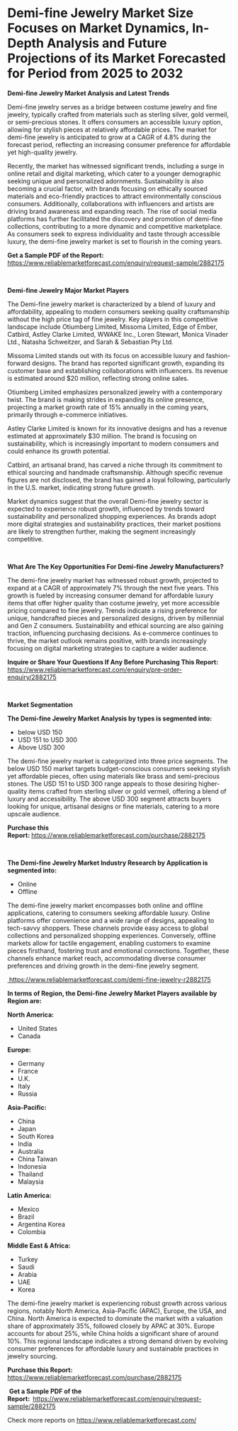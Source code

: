 <p><h1>Demi-fine Jewelry Market Size Focuses on Market Dynamics, In-Depth Analysis and Future Projections of its Market Forecasted for Period from 2025 to 2032</h1></p><p><strong>Demi-fine Jewelry Market Analysis and Latest Trends</strong></p>
<p><p>Demi-fine jewelry serves as a bridge between costume jewelry and fine jewelry, typically crafted from materials such as sterling silver, gold vermeil, or semi-precious stones. It offers consumers an accessible luxury option, allowing for stylish pieces at relatively affordable prices. The market for demi-fine jewelry is anticipated to grow at a CAGR of 4.8% during the forecast period, reflecting an increasing consumer preference for affordable yet high-quality jewelry.</p><p>Recently, the market has witnessed significant trends, including a surge in online retail and digital marketing, which cater to a younger demographic seeking unique and personalized adornments. Sustainability is also becoming a crucial factor, with brands focusing on ethically sourced materials and eco-friendly practices to attract environmentally conscious consumers. Additionally, collaborations with influencers and artists are driving brand awareness and expanding reach. The rise of social media platforms has further facilitated the discovery and promotion of demi-fine collections, contributing to a more dynamic and competitive marketplace. As consumers seek to express individuality and taste through accessible luxury, the demi-fine jewelry market is set to flourish in the coming years.</p></p>
<p><strong>Get a Sample PDF of the Report:&nbsp;</strong> <a href="https://www.reliablemarketforecast.com/enquiry/request-sample/2882175?utm_campaign=2761&utm_medium=2&utm_source=Github&utm_content=ia&utm_term=13032025&utm_id=demi-fine-jewelry">https://www.reliablemarketforecast.com/enquiry/request-sample/2882175</a></p>
<p>&nbsp;</p>
<p><strong>Demi-fine Jewelry Major Market Players</strong></p>
<p><p>The Demi-fine jewelry market is characterized by a blend of luxury and affordability, appealing to modern consumers seeking quality craftsmanship without the high price tag of fine jewelry. Key players in this competitive landscape include Otiumberg Limited, Missoma Limited, Edge of Ember, Catbird, Astley Clarke Limited, WWAKE Inc., Loren Stewart, Monica Vinader Ltd., Natasha Schweitzer, and Sarah & Sebastian Pty Ltd.</p><p>Missoma Limited stands out with its focus on accessible luxury and fashion-forward designs. The brand has reported significant growth, expanding its customer base and establishing collaborations with influencers. Its revenue is estimated around $20 million, reflecting strong online sales.</p><p>Otiumberg Limited emphasizes personalized jewelry with a contemporary twist. The brand is making strides in expanding its online presence, projecting a market growth rate of 15% annually in the coming years, primarily through e-commerce initiatives.</p><p>Astley Clarke Limited is known for its innovative designs and has a revenue estimated at approximately $30 million. The brand is focusing on sustainability, which is increasingly important to modern consumers and could enhance its growth potential.</p><p>Catbird, an artisanal brand, has carved a niche through its commitment to ethical sourcing and handmade craftsmanship. Although specific revenue figures are not disclosed, the brand has gained a loyal following, particularly in the U.S. market, indicating strong future growth.</p><p>Market dynamics suggest that the overall Demi-fine jewelry sector is expected to experience robust growth, influenced by trends toward sustainability and personalized shopping experiences. As brands adopt more digital strategies and sustainability practices, their market positions are likely to strengthen further, making the segment increasingly competitive.</p></p>
<p>&nbsp;</p>
<p><strong>What Are The Key Opportunities For Demi-fine Jewelry Manufacturers?</strong></p>
<p><p>The demi-fine jewelry market has witnessed robust growth, projected to expand at a CAGR of approximately 7% through the next five years. This growth is fueled by increasing consumer demand for affordable luxury items that offer higher quality than costume jewelry, yet more accessible pricing compared to fine jewelry. Trends indicate a rising preference for unique, handcrafted pieces and personalized designs, driven by millennial and Gen Z consumers. Sustainability and ethical sourcing are also gaining traction, influencing purchasing decisions. As e-commerce continues to thrive, the market outlook remains positive, with brands increasingly focusing on digital marketing strategies to capture a wider audience.</p></p>
<p><strong>Inquire or Share Your Questions If Any Before Purchasing This Report:</strong> <a href="https://www.reliablemarketforecast.com/enquiry/pre-order-enquiry/2882175?utm_campaign=2761&utm_medium=2&utm_source=Github&utm_content=ia&utm_term=13032025&utm_id=demi-fine-jewelry">https://www.reliablemarketforecast.com/enquiry/pre-order-enquiry/2882175</a></p>
<p>&nbsp;</p>
<p><strong>Market Segmentation</strong></p>
<p><strong>The Demi-fine Jewelry Market Analysis by types is segmented into:</strong></p>
<p><ul><li>below USD 150</li><li>USD 151 to USD 300</li><li>Above USD 300</li></ul></p>
<p><p>The demi-fine jewelry market is categorized into three price segments. The below USD 150 market targets budget-conscious consumers seeking stylish yet affordable pieces, often using materials like brass and semi-precious stones. The USD 151 to USD 300 range appeals to those desiring higher-quality items crafted from sterling silver or gold vermeil, offering a blend of luxury and accessibility. The above USD 300 segment attracts buyers looking for unique, artisanal designs or fine materials, catering to a more upscale audience.</p></p>
<p><strong>Purchase this Report:&nbsp;</strong><a href="https://www.reliablemarketforecast.com/purchase/2882175?utm_campaign=2761&utm_medium=2&utm_source=Github&utm_content=ia&utm_term=13032025&utm_id=demi-fine-jewelry">https://www.reliablemarketforecast.com/purchase/2882175</a></p>
<p>&nbsp;</p>
<p><strong>The Demi-fine Jewelry Market Industry Research by Application is segmented into:</strong></p>
<p><ul><li>Online</li><li>Offline</li></ul></p>
<p><p>The demi-fine jewelry market encompasses both online and offline applications, catering to consumers seeking affordable luxury. Online platforms offer convenience and a wide range of designs, appealing to tech-savvy shoppers. These channels provide easy access to global collections and personalized shopping experiences. Conversely, offline markets allow for tactile engagement, enabling customers to examine pieces firsthand, fostering trust and emotional connections. Together, these channels enhance market reach, accommodating diverse consumer preferences and driving growth in the demi-fine jewelry segment.</p></p>
<p><a href="https://www.reliablemarketforecast.com/demi-fine-jewelry-r2882175?utm_campaign=2761&utm_medium=2&utm_source=Github&utm_content=ia&utm_term=13032025&utm_id=demi-fine-jewelry">&nbsp;https://www.reliablemarketforecast.com/demi-fine-jewelry-r2882175</a></p>
<p><strong>In terms of Region, the Demi-fine Jewelry Market Players available by Region are:</strong></p>
<p>
    <p> <strong> North America: </strong>
        <ul>
            <li>United States</li>
            <li>Canada</li>
        </ul>
        </p> 
    <p> <strong> Europe: </strong>
        <ul>
            <li>Germany</li>
            <li>France</li>
            <li>U.K.</li>
            <li>Italy</li>
            <li>Russia</li>
        </ul>
        </p> 
    <p> <strong> Asia-Pacific: </strong>
        <ul>
            <li>China</li>
            <li>Japan</li>
            <li>South Korea</li>
            <li>India</li>
            <li>Australia</li>
            <li>China Taiwan</li>
            <li>Indonesia</li>
            <li>Thailand</li>
            <li>Malaysia</li>
        </ul>
        </p> 
    <p> <strong> Latin America: </strong>
        <ul>
            <li>Mexico</li>
            <li>Brazil</li>
            <li>Argentina Korea</li>
            <li>Colombia</li>
        </ul>
        </p> 
    <p> <strong> Middle East & Africa: </strong>
        <ul>
            <li>Turkey</li>
            <li>Saudi</li>
            <li>Arabia</li>
            <li>UAE</li>
            <li>Korea</li>
        </ul>
    </p>
    </p>
<p><p>The demi-fine jewelry market is experiencing robust growth across various regions, notably North America, Asia-Pacific (APAC), Europe, the USA, and China. North America is expected to dominate the market with a valuation share of approximately 35%, followed closely by APAC at 30%. Europe accounts for about 25%, while China holds a significant share of around 10%. This regional landscape indicates a strong demand driven by evolving consumer preferences for affordable luxury and sustainable practices in jewelry sourcing.</p></p>
<p><strong>Purchase this Report: </strong><a href="https://www.reliablemarketforecast.com/purchase/2882175?utm_campaign=2761&utm_medium=2&utm_source=Github&utm_content=ia&utm_term=13032025&utm_id=demi-fine-jewelry">https://www.reliablemarketforecast.com/purchase/2882175</a></p>
<p>&nbsp;<strong>Get a Sample PDF of the Report:&nbsp;&nbsp;</strong><a href="https://www.reliablemarketforecast.com/enquiry/request-sample/2882175?utm_campaign=2761&utm_medium=2&utm_source=Github&utm_content=ia&utm_term=13032025&utm_id=demi-fine-jewelry">https://www.reliablemarketforecast.com/enquiry/request-sample/2882175</a></p>
<p><strong></strong></p>
<p>Check more reports on <a href="https://www.reliablemarketforecast.com/?utm_campaign=2761&utm_medium=2&utm_source=Github&utm_content=ia&utm_term=13032025&utm_id=demi-fine-jewelry">https://www.reliablemarketforecast.com/</a></p>